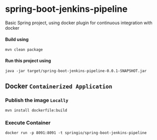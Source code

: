 # spring-boot-jenkins-pipeline
Basic Spring project, using docker plugin for continuous integration with docker

#### Build using

    mvn clean package

#### Run this project using

    java -jar target/spring-boot-jenkins-pipeline-0.0.1-SNAPSHOT.jar

## Docker `Containerized Application`

### Publish the image `Locally`

    mvn install dockerfile:build
    
### Execute Container
    
    docker run -p 8091:8091 -t springio/spring-boot-jenkins-pipeline
    
    